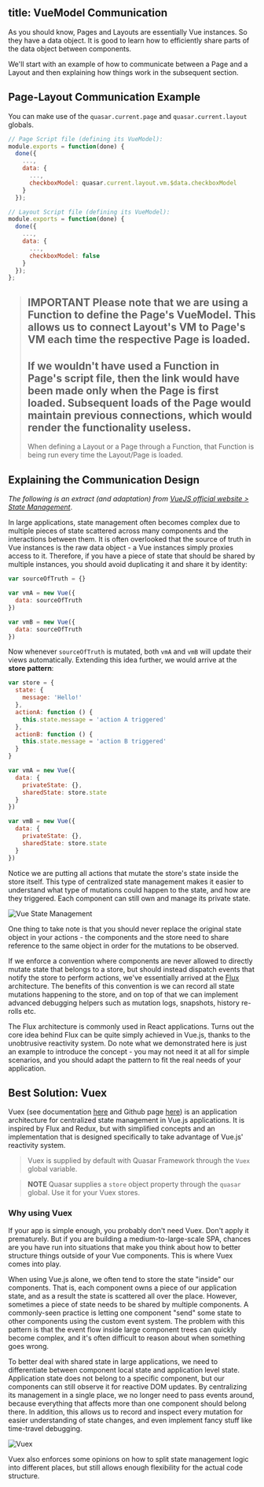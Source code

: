 title: VueModel Communication
---

As you should know, Pages and Layouts are essentially Vue instances. So they have a data object. It is good to learn how to efficiently share parts of the data object between components.

We'll start with an example of how to communicate between a Page and a Layout and then explaining how things work in the subsequent section.

## Page-Layout Communication Example
You can make use of the `quasar.current.page` and `quasar.current.layout` globals.

``` js
// Page Script file (defining its VueModel):
module.exports = function(done) {
  done({
    ...,
    data: {
      ...,
      checkboxModel: quasar.current.layout.vm.$data.checkboxModel
    }
  });

// Layout Script file (defining its VueModel):
module.exports = function(done) {
  done({
    ...,
    data: {
      ...,
      checkboxModel: false
    }
  });
};
```

> **IMPORTANT**
> Please note that we are using a Function to define the Page's VueModel. This allows us to connect Layout's VM to Page's VM each time the respective Page is loaded.
> -
> If we wouldn't have used a Function in Page's script file, then the link would have been made only when the Page is first loaded. Subsequent loads of the Page would maintain previous connections, which would render the functionality useless.
> -
> When defining a Layout or a Page through a Function, that Function is being run every time the Layout/Page is loaded.

## Explaining the Communication Design

*The following is an extract (and adaptation) from [VueJS official website &gt; State Management](http://vuejs.org/guide/application.html#State-Management)*.

In large applications, state management often becomes complex due to multiple pieces of state scattered across many components and the interactions between them. It is often overlooked that the source of truth in Vue instances is the raw data object - a Vue instances simply proxies access to it. Therefore, if you have a piece of state that should be shared by multiple instances, you should avoid duplicating it and share it by identity:

``` js
var sourceOfTruth = {}

var vmA = new Vue({
  data: sourceOfTruth
})

var vmB = new Vue({
  data: sourceOfTruth
})
```

Now whenever `sourceOfTruth` is mutated, both `vmA` and `vmB` will update their views automatically. Extending this idea further, we would arrive at the **store pattern**:

``` js
var store = {
  state: {
    message: 'Hello!'
  },
  actionA: function () {
    this.state.message = 'action A triggered'
  },
  actionB: function () {
    this.state.message = 'action B triggered'
  }
}

var vmA = new Vue({
  data: {
    privateState: {},
    sharedState: store.state
  }
})

var vmB = new Vue({
  data: {
    privateState: {},
    sharedState: store.state
  }
})
```

Notice we are putting all actions that mutate the store's state inside the store itself. This type of centralized state management makes it easier to understand what type of mutations could happen to the state, and how are they triggered. Each component can still own and manage its private state.

![Vue State Management](/images/vue-state-management.png)

One thing to take note is that you should never replace the original state object in your actions - the components and the store need to share reference to the same object in order for the mutations to be observed.

If we enforce a convention where components are never allowed to directly mutate state that belongs to a store, but should instead dispatch events that notify the store to perform actions, we've essentially arrived at the [Flux](https://facebook.github.io/flux/) architecture. The benefits of this convention is we can record all state mutations happening to the store, and on top of that we can implement advanced debugging helpers such as mutation logs, snapshots, history re-rolls etc.

The Flux architecture is commonly used in React applications. Turns out the core idea behind Flux can be quite simply achieved in Vue.js, thanks to the unobtrusive reactivity system. Do note what we demonstrated here is just an example to introduce the concept - you may not need it at all for simple scenarios, and you should adapt the pattern to fit the real needs of your application.

## Best Solution: Vuex

Vuex (see documentation [here](http://vuex.vuejs.org/) and Github page [here](https://github.com/vuejs/vuex)) is an application architecture for centralized state management in Vue.js applications. It is inspired by Flux and Redux, but with simplified concepts and an implementation that is designed specifically to take advantage of Vue.js' reactivity system.

> Vuex is supplied by default with Quasar Framework through the `Vuex` global variable.

> **NOTE**
> Quasar supplies a `store` object property through the `quasar` global. Use it for your Vuex stores.

### Why using Vuex

If your app is simple enough, you probably don't need Vuex. Don't apply it prematurely. But if you are building a medium-to-large-scale SPA, chances are you have run into situations that make you think about how to better structure things outside of your Vue components. This is where Vuex comes into play.

When using Vue.js alone, we often tend to store the state "inside" our components. That is, each component owns a piece of our application state, and as a result the state is scattered all over the place. However, sometimes a piece of state needs to be shared by multiple components. A commonly-seen practice is letting one component "send" some state to other components using the custom event system. The problem with this pattern is that the event flow inside large component trees can quickly become complex, and it's often difficult to reason about when something goes wrong.

To better deal with shared state in large applications, we need to differentiate between component local state and application level state. Application state does not belong to a specific component, but our components can still observe it for reactive DOM updates. By centralizing its management in a single place, we no longer need to pass events around, because everything that affects more than one component should belong there. In addition, this allows us to record and inspect every mutation for easier understanding of state changes, and even implement fancy stuff like time-travel debugging.

![Vuex](/images/vuex.png)

Vuex also enforces some opinions on how to split state management logic into different places, but still allows enough flexibility for the actual code structure.
